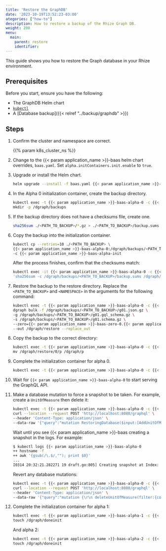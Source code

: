```yaml
---
title: 'Restore the GraphDB'
date: '2023-10-19T13:52:23-03:00'
ategories: ["how-to"]
description: How to restore a backup of the Rhize Graph DB.
weight: 200
menu:
  main:
    parent: restore
    identifier:
---
```


This guide shows you how to restore the Graph database in your Rhize environment.

## Prerequisites

Before you start, ensure you have the following:

- The GraphDB Helm chart
- [`kubectl`](https://kubernetes.io/docs/tasks/tools/)
- A [Database backup]({{< relref "../backup/graphdb" >}})

## Steps

<!-- if procedure is very long, consider using h3s -->

1. Confirm the cluster and namespace are correct.

    {{% param k8s_cluster_ns %}}

1. Change to the {{< param application_name >}}-baas helm chart overrides, `baas.yaml`.
   Set `alpha.initContainers.init.enable` to `true`.

1. Upgrade or install the Helm chart.

    ```bash
    helm upgrade --install -f baas.yaml {{< param application_name >}}-baas {{< param application_name >}}/baas -n {{< param application_name >}}
    ```

1. In the Alpha 0 initialization container, create the backup directory.

    <!-- vale off -->

    ```bash
    kubectl exec -t {{< param application_name >}}-baas-alpha-0 -c {{< param application_name >}}-baas-alpha-init -- \
    mkdir -p /dgraph/backups
    ```
    <!-- vale on -->

1. If the backup directory does not have a checksums file, create one.

    ```bash
    sha256sum ./<PATH_TO_BACKUP>/*.gz > ./<PATH_TO_BACKUP>/backup.sums
    ```

1. Copy the backup into the initialization container.

    ```bash
    kubectl cp --retries=10 ./<PATH_TO_BACKUP> \
    {{< param application_name >}}-baas-alpha-0:/dgraph/backups/<PATH_TO_BACKUP> \
    -c {{< param application_name >}}-baas-alpha-init
    ```

    After the process finishes, confirm that the checksums match:

    ```bash
    kubectl exec -it {{< param application_name >}}-baas-alpha-0 -c {{< param application_name >}}-baas-alpha-init -- \
    'sha256sum -c /dgraph/backups/<PATH_TO_BACKUP>/backup.sums /dgraph/backups/<PATH_TO_BACKUP>/*.gz'
    ```

1. Restore the backup to the restore directory.
  Replace the `<PATH_TO_BACKUP>` and `<NAMESPACE>` in the arguments for the following command:


    ```bash
    kubectl exec -t {{< param application_name >}}-baas-alpha-0 -c {{< param application_name >}}-baas-alpha-init --  \
    dgraph bulk -f /dgraph/backups/<PATH_TO_BACKUP>/g01.json.gz \
    -g /dgraph/backups/<PATH_TO_BACKUP>/g01.gql_schema.gz \
    -s /dgraph/backups/<PATH_TO_BACKUP>/g01.schema.gz \
    --zero={{< param application_name >}}-baas-zero-0.{{< param application_name >}}-baas-zero-headless.<NAMESPACE>.svc.cluster.local:5080 \
    --out /dgraph/restore --replace_out
    ```
1. Copy the backup to the correct directory:

    <!-- vale off -->

    ```bash
    kubectl exec -t {{< param application_name >}}-baas-alpha-0 -c {{< param application_name >}}-baas-alpha-init -- \
    mv /dgraph/restore/0/p /dgraph/p
    ```
    <!-- vale on -->

1. Complete the initialization container for alpha 0.

    ```bash
    kubectl exec -t {{< param application_name >}}-baas-alpha-0 -c {{< param application_name >}}-baas-alpha-init -- touch /dgraph/doneinit
    ```

1. Wait for `{{< param application_name >}}-baas-alpha-0` to start serving the GraphQL API.

1. Make a database mutation to force a snapshot to be taken.
For example, create a `UnitOfMeasure` then delete it:

    ```bash
    kubectl exec -t {{< param application_name >}}-baas-alpha-0 -c {{< param application_name >}}-baas-alpha -- \
    curl --location --request POST 'http://localhost:8080/graphql' \
    --header 'Content-Type: application/json' \
    --data-raw '{"query":"mutation RestoringDatabase($input:[AddUnitOfMeasureInput!]!){\r\n addUnitOfMeasure(input:$input){\r\n unitOfMeasure{\r\n id\r\n dataType\r\n code\r\n }\r\n}\r\n}","variables":{"input":[{"code":"Restoring","isActive":true,"dataType":"BOOL"}]}}'
    ```
    Wait until you see {{< param application_name >}}-baas creating a snapshot in the logs. For example:

    ```bash
    $ kubectl logs {{< param application_name >}}-baas-alpha-0
    ++ hostname -f
    ++ awk '{gsub(/\.$/,""); print $0}'
    ...
    I0314 20:32:21.282271 19 draft.go:805] Creating snapshot at Index: 16, ReadTs: 9
    ```

    Revert any database mutations:

    ```bash
    kubectl exec -t {{< param application_name >}}-baas-alpha-0 -c {{< param application_name >}}-baas-alpha -- \
    curl --location --request POST 'http://localhost:8080/graphql' \
    --header 'Content-Type: application/json' \
    --data-raw '{"query":"mutation {\r\n deleteUnitOfMeasure(filter:{code:{eq:\"Restoring\"}}){\r\n unitOfMeasure{\r\n id\r\n }\r\n }\r\n}","variables":{"input":[{"code":"Restoring","isActive":true,"dataType":"BOOL"}]}}'
    ```

1. Complete the initialization container for alpha 1:

    ```bash
    kubectl exec -t {{< param application_name >}}-baas-alpha-1 -c {{< param application_name >}}-baas-alpha-init -- \
    touch /dgraph/doneinit
    ```

    And alpha 2:

    ```bash
    kubectl exec -t {{< param application_name >}}-baas-alpha-2 -c {{< param application_name >}}-baas-alpha-init -- \
    touch /dgraph/doneinit
    ```
